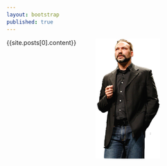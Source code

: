 ```yaml
---
layout: bootstrap
published: true
---
```



<div class="post">

  <!-- <header class="post-header">
    <h1 class="post-title">{{ page.title }}</h1>
    <p class="post-meta">{{ page.date | date: "%b %-d, %Y" }}{% if page.author %} • {{ page.author }}{% endif %}{% if page.meta %} • {{ page.meta }}{% endif %}</p>
  </header> -->

  <article class="post-content">
  	<div class="container-fluid">
  		<div class="row" >
    		<img src="Praekelt.png" align="right" style="width:%100;margin-right: 150px;">
        <div class="col-lg-6 col-lg-offset-3">
          {{site.posts[0].content}}
    		</div>
  	</div>
  </article>
</div>
<!-- <div class="container-fluid">
	<div class="row">
	  <hr>
	            <ul class="pager">
	                <li class="next">
	                    <a href="{{ site.posts[0].previous.url | prepend: site.baseurl | replace: '//', '/' }}" data-toggle="tooltip" data-placement="top" title="{{site.posts[0].previous.title}}">Next &rarr;</a>
	                </li>
	            </ul>
	</div>
</div>
 -->

